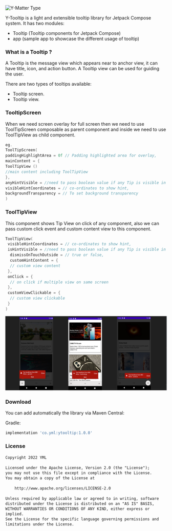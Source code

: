 ![Y-Matter Type](https://github.com/yml-org/YTooltip/raw/main/art/logo.jpeg)

Y-Tooltip is a light and extensible tooltip library for Jetpack Compose system. It has two  modules:

 * Tooltip (Tooltip components for Jetpack Compose)
 * app (sample app to showcase the different usage of tooltip)

### What is a Tooltip ?

A Tooltip is the message view which appears near to anchor view, it can have title, icon, and action 
button. A Tooltip view can be used for guiding the user. 

There are two types of tooltips available:
 
* Tooltip screen.
* Tooltip view.

### TooltipScreen

When we need screen overlay for full screen then we need to use ToolTipScreen composable as parent 
component and inside we need to use ToolTipView as child component.
```kotlin
eg.
ToolTipScreen(
paddingHighlightArea = 0f // Padding highlighted area for overlay,
mainContent = {
ToolTipView ()
//main content including ToolTipView
},
anyHintVisible = //need to pass boolean value if any Tip is visible in screen,
visibleHintCoordinates = // co-ordinates to show hint,
backgroundTransparency = // To set background transparency
)
```
### ToolTipView
This component shows Tip View on click of any component, also we can pass custom click event and
custom content view to this component.
```kotlin
ToolTipView(
 visibleHintCoordinates = // co-ordinates to show hint,
 isHintVisible = //need to pass boolean value if any Tip is visible in screen,
  dismissOnTouchOutside = // true or false,
  customHintContent = {
  // custom view content
 },
 onClick = {
  // on click if multiple view on same screen 
 },
 customViewClickable = {
  // custom view clickable 
 }
)
```

![sample screenshot](sample_tooltip.png)

### Download
You can add automatically the library via Maven Central:

Gradle:
```groovy
implementation 'co.yml:ytooltip:1.0.0'
```

### License
    
    Copyright 2022 YML

    Licensed under the Apache License, Version 2.0 (the "License");
    you may not use this file except in compliance with the License.
    You may obtain a copy of the License at

        http://www.apache.org/licenses/LICENSE-2.0

    Unless required by applicable law or agreed to in writing, software
    distributed under the License is distributed on an "AS IS" BASIS,
    WITHOUT WARRANTIES OR CONDITIONS OF ANY KIND, either express or implied.
    See the License for the specific language governing permissions and
    limitations under the License.
